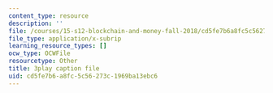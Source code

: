 ```yaml
---
content_type: resource
description: ''
file: /courses/15-s12-blockchain-and-money-fall-2018/cd5fe7b6a8fc5c56273c1969ba13ebc6_vPJ8oQ99r9c.srt
file_type: application/x-subrip
learning_resource_types: []
ocw_type: OCWFile
resourcetype: Other
title: 3play caption file
uid: cd5fe7b6-a8fc-5c56-273c-1969ba13ebc6
---
```

